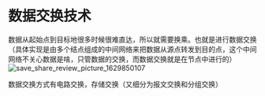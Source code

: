 # 数据交换技术

数据从起始点到目标地很多时候很难直达，所以就需要换乘。也就是进行数据交换（具体实现是由多个结点组成的中间网络来把数据从源点转发到目的点，这个中间网络不关心数据是啥，只管数据的交换，而数据交换就是在节点中进行的）![save_share_review_picture_1629850107](/Users/jared/Downloads/save_share_review_picture_1629850107.jpeg)

数据交换方式有电路交换，存储交换（又细分为报文交换和分组交换）
